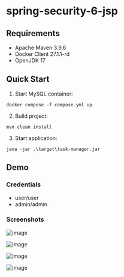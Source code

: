 # spring-security-6-jsp

## Requirements
- Apache Maven 3.9.6
- Docker Client 27.1.1-rd
- OpenJDK 17

## Quick Start
1. Start MySQL container:
```
docker compose -f compose.yml up
```

2. Build project:
```
mvn clean install
```

3. Start application:
```
java -jar .\target\task-manager.jar
```

## Demo
### Credentials
- user/user
- admin/admin

### Screenshots
![image](https://github.com/user-attachments/assets/68a63687-3dc1-44ac-991e-d35044a064b2)

![image](https://github.com/user-attachments/assets/2c0ff5a8-a125-4153-8820-ce70f51c4ca7)

![image](https://github.com/user-attachments/assets/626afa61-42fb-4af2-907c-554b01330dda)

![image](https://github.com/user-attachments/assets/1d4dda9b-3e49-4560-835e-f92dba4c296e)
